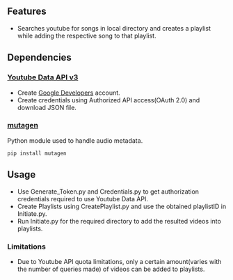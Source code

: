 ## Features
- Searches youtube for songs in local directory and creates a playlist while adding the respective song to that playlist.

## Dependencies
### [Youtube Data API v3](https://developers.google.com/youtube/v3/)
- Create [Google Developers](https://developers.google.com/api-client-library/python/start/get_started) account. 
- Create credentials using Authorized API access(OAuth 2.0) and download JSON file.

### [mutagen](https://mutagen.readthedocs.io/en/latest/)
Python module used to handle audio metadata. 
```
pip install mutagen
```

## Usage
- Use Generate_Token.py and Credentials.py to get authorization credentials required to use Youtube Data API.
- Create Playlists using CreatePlaylist.py and use the obtained playlistID in Initiate.py.
- Run Initiate.py for the required directory to add the resulted videos into playlists.

### Limitations
- Due to Youtube API quota limitations, only a certain amount(varies with the number of queries made) of videos can be added to playlists.

